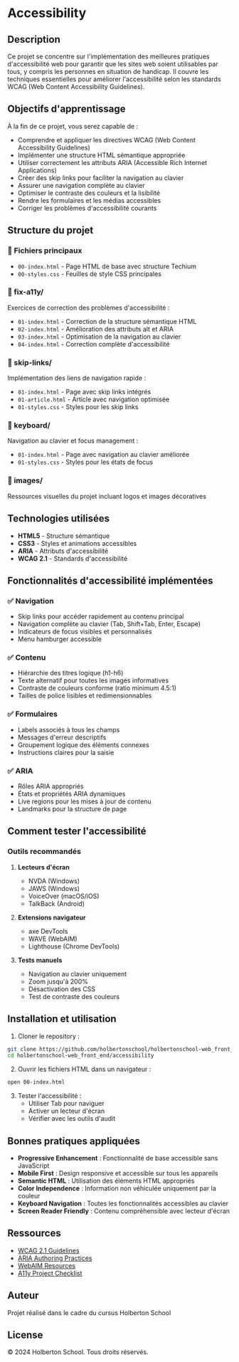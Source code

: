 # Accessibility

## Description
Ce projet se concentre sur l'implémentation des meilleures pratiques d'accessibilité web pour garantir que les sites web soient utilisables par tous, y compris les personnes en situation de handicap. Il couvre les techniques essentielles pour améliorer l'accessibilité selon les standards WCAG (Web Content Accessibility Guidelines).

## Objectifs d'apprentissage
À la fin de ce projet, vous serez capable de :

- Comprendre et appliquer les directives WCAG (Web Content Accessibility Guidelines)
- Implémenter une structure HTML sémantique appropriée
- Utiliser correctement les attributs ARIA (Accessible Rich Internet Applications)
- Créer des skip links pour faciliter la navigation au clavier
- Assurer une navigation complète au clavier
- Optimiser le contraste des couleurs et la lisibilité
- Rendre les formulaires et les médias accessibles
- Corriger les problèmes d'accessibilité courants

## Structure du projet

### 📁 Fichiers principaux
- `00-index.html` - Page HTML de base avec structure Techium
- `00-styles.css` - Feuilles de style CSS principales

### 📁 fix-a11y/
Exercices de correction des problèmes d'accessibilité :
- `01-index.html` - Correction de la structure sémantique HTML
- `02-index.html` - Amélioration des attributs alt et ARIA
- `03-index.html` - Optimisation de la navigation au clavier
- `04-index.html` - Correction complète d'accessibilité

### 📁 skip-links/
Implémentation des liens de navigation rapide :
- `01-index.html` - Page avec skip links intégrés
- `01-article.html` - Article avec navigation optimisée
- `01-styles.css` - Styles pour les skip links

### 📁 keyboard/
Navigation au clavier et focus management :
- `01-index.html` - Page avec navigation au clavier améliorée
- `01-styles.css` - Styles pour les états de focus

### 📁 images/
Ressources visuelles du projet incluant logos et images décoratives

## Technologies utilisées
- **HTML5** - Structure sémantique
- **CSS3** - Styles et animations accessibles
- **ARIA** - Attributs d'accessibilité
- **WCAG 2.1** - Standards d'accessibilité

## Fonctionnalités d'accessibilité implémentées

### ✅ Navigation
- Skip links pour accéder rapidement au contenu principal
- Navigation complète au clavier (Tab, Shift+Tab, Enter, Escape)
- Indicateurs de focus visibles et personnalisés
- Menu hamburger accessible

### ✅ Contenu
- Hiérarchie des titres logique (h1-h6)
- Texte alternatif pour toutes les images informatives
- Contraste de couleurs conforme (ratio minimum 4.5:1)
- Tailles de police lisibles et redimensionnables

### ✅ Formulaires
- Labels associés à tous les champs
- Messages d'erreur descriptifs
- Groupement logique des éléments connexes
- Instructions claires pour la saisie

### ✅ ARIA
- Rôles ARIA appropriés
- États et propriétés ARIA dynamiques
- Live regions pour les mises à jour de contenu
- Landmarks pour la structure de page

## Comment tester l'accessibilité

### Outils recommandés
1. **Lecteurs d'écran**
   - NVDA (Windows)
   - JAWS (Windows)
   - VoiceOver (macOS/iOS)
   - TalkBack (Android)

2. **Extensions navigateur**
   - axe DevTools
   - WAVE (WebAIM)
   - Lighthouse (Chrome DevTools)

3. **Tests manuels**
   - Navigation au clavier uniquement
   - Zoom jusqu'à 200%
   - Désactivation des CSS
   - Test de contraste des couleurs

## Installation et utilisation

1. Cloner le repository :
```bash
git clone https://github.com/holbertonschool/holbertonschool-web_front_end.git
cd holbertonschool-web_front_end/accessibility
```

2. Ouvrir les fichiers HTML dans un navigateur :
```bash
open 00-index.html
```

3. Tester l'accessibilité :
   - Utiliser Tab pour naviguer
   - Activer un lecteur d'écran
   - Vérifier avec les outils d'audit

## Bonnes pratiques appliquées

- **Progressive Enhancement** : Fonctionnalité de base accessible sans JavaScript
- **Mobile First** : Design responsive et accessible sur tous les appareils
- **Semantic HTML** : Utilisation des éléments HTML appropriés
- **Color Independence** : Information non véhiculée uniquement par la couleur
- **Keyboard Navigation** : Toutes les fonctionnalités accessibles au clavier
- **Screen Reader Friendly** : Contenu compréhensible avec lecteur d'écran

## Ressources

- [WCAG 2.1 Guidelines](https://www.w3.org/WAI/WCAG21/quickref/)
- [ARIA Authoring Practices](https://www.w3.org/TR/wai-aria-practices-1.1/)
- [WebAIM Resources](https://webaim.org/resources/)
- [A11y Project Checklist](https://www.a11yproject.com/checklist/)

## Auteur
Projet réalisé dans le cadre du cursus Holberton School

## License
© 2024 Holberton School. Tous droits réservés.